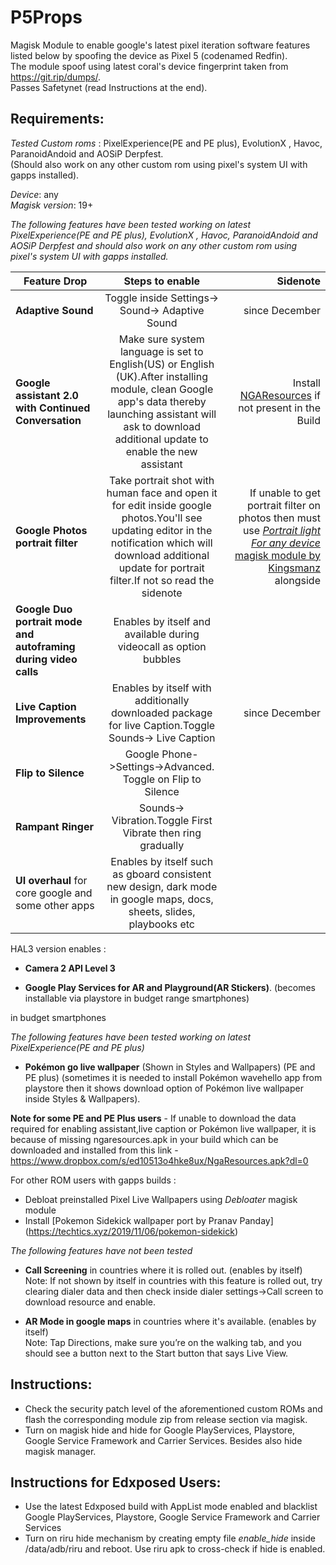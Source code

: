 # P5Props
Magisk Module to enable google's latest pixel iteration software features listed below by spoofing the device as Pixel 5 (codenamed Redfin).  
The module spoof using latest coral's device fingerprint taken from https://git.rip/dumps/.   
Passes Safetynet (read Instructions at the end).
## Requirements:
*Tested Custom roms* : PixelExperience(PE and PE plus), EvolutionX , Havoc, ParanoidAndoid and AOSiP Derpfest.   
(Should also work on any other custom rom using pixel's system UI with gapps installed).    

*Device*: any  
*Magisk version*: 19+



*The following features have been tested working on latest PixelExperience(PE and PE plus), EvolutionX , Havoc, ParanoidAndoid and AOSiP Derpfest and should also work on any other custom rom using pixel's system UI with gapps installed.*


| Feature Drop  | Steps to enable      | Sidenote  |
| ------------- |:-------------:| -----:|
| **Adaptive Sound**       | Toggle inside Settings-> Sound-> Adaptive Sound | since December |
|**Google assistant 2.0 with Continued Conversation**|Make sure system language is set to English(US) or English (UK).After installing module, clean Google app's data thereby launching assistant will ask to download additional update to enable the new assistant | Install [NGAResources]( https://www.dropbox.com/s/ed10513o4hke8ux/NgaResources.apk?dl=0 ) if not present in the Build|
|**Google Photos portrait filter**|Take portrait shot with human face and open it for edit inside google photos.You'll see updating editor in the notification which will download additional update for portrait filter.If not so read the sidenote |If unable to get portrait filter on photos then must use [*Portrait light For any device* magisk module by Kingsmanz](https://www.dropbox.com/s/kwej83yvefn8znp/Portrait%20light%20For%20any%20device.zip?dl=0) alongside|
|**Google Duo portrait mode and autoframing during video calls**|Enables by itself and available during videocall as option bubbles| |
|**Live Caption Improvements**     | Enables by itself  with additionally downloaded package for live Caption.Toggle Sounds-> Live Caption  |   since December |
|**Flip to Silence** | Google Phone->Settings->Advanced. Toggle on Flip to Silence  |  |
|**Rampant Ringer**|Sounds-> Vibration.Toggle First Vibrate then ring gradually| |
|**UI overhaul** for core google and some other apps|Enables by itself such as gboard consistent new design, dark mode in google maps, docs, sheets, slides, playbooks etc | |


HAL3 version enables :

- **Camera 2 API Level 3** 

- **Google Play Services for AR  and Playground(AR Stickers)**. (becomes installable via playstore in budget range smartphones)

 in budget smartphones

*The following features have been tested working on latest PixelExperience(PE and PE plus)*

- **Pokémon go live wallpaper** (Shown in Styles and Wallpapers) (PE and PE plus) (sometimes it is needed to install Pokémon wavehello app from playstore then it shows download option of Pokémon live wallpaper inside Styles & Wallpapers).  

**Note for some PE and PE Plus users** - If unable to download the data required for enabling assistant,live caption or Pokémon live wallpaper, it is because of missing ngaresources.apk in your build which can be downloaded and installed from this link -  https://www.dropbox.com/s/ed10513o4hke8ux/NgaResources.apk?dl=0  
  
  
For other ROM users with gapps builds :
- Debloat preinstalled Pixel Live Wallpapers using *Debloater* magisk module
- Install [Pokemon Sidekick wallpaper port by Pranav Panday] (https://techtics.xyz/2019/11/06/pokemon-sidekick)



*The following features have not been tested*

- **Call Screening** in countries where it is rolled out. (enables by itself)  
Note: If not shown by itself in countries with this feature is rolled out, try clearing dialer data and then check inside dialer settings->Call screen to download resource and enable. 

- **AR Mode in google maps** in countries where it's available. (enables by itself)  
Note: Tap Directions, make sure you’re on the walking tab, and you should see a button next to the Start button that says Live View.  




## Instructions:
- Check the security patch level of the aforementioned custom ROMs and flash the corresponding module zip from release section via magisk.
- Turn on magisk hide and hide for Google PlayServices, Playstore, Google Service Framework and Carrier Services. Besides also hide magisk manager.

## Instructions for Edxposed Users:
- Use the latest Edxposed build with AppList mode enabled and blacklist Google PlayServices, Playstore, Google Service Framework and Carrier Services  
- Turn on riru hide mechanism by creating empty file *enable_hide* inside /data/adb/riru and reboot. Use riru apk to cross-check if hide is enabled.  
